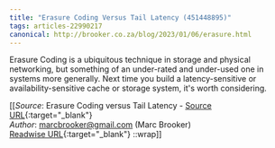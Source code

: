```yaml
---
title: "Erasure Coding Versus Tail Latency (451448895)"
tags: articles-22990217
canonical: http://brooker.co.za/blog/2023/01/06/erasure.html
---
```


Erasure Coding is a ubiquitous technique in storage and physical networking, but something of an under-rated and under-used one in systems more generally. Next time you build a latency-sensitive or availability-sensitive cache or storage system, it's worth considering.


[[_Source_: Erasure Coding versus Tail Latency - [Source URL](http://brooker.co.za/blog/2023/01/06/erasure.html){:target="_blank"}<br>
_Author_: marcbrooker@gmail.com (Marc Brooker)<br>
[Readwise URL](https://readwise.io/open/451448895){:target="_blank"}
::wrap]]
